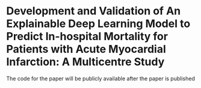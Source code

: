 # Development and Validation of An Explainable Deep Learning Model to Predict In-hospital Mortality for Patients with Acute Myocardial Infarction: A Multicentre Study

The code for the paper will be publicly available after the paper is published
